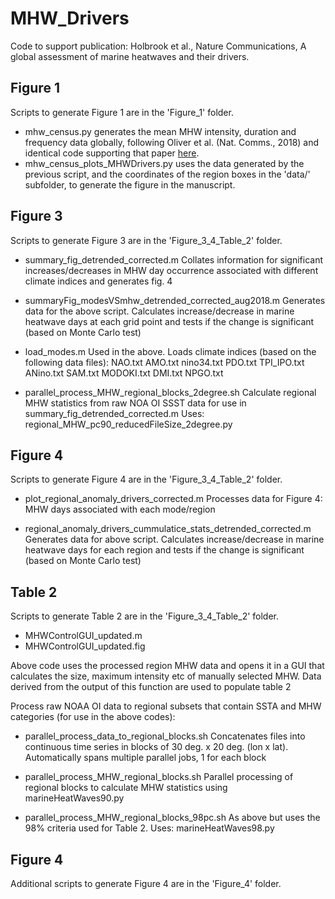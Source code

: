 # MHW_Drivers

Code to support publication: Holbrook et al., Nature Communications, A global assessment of marine heatwaves and their drivers.

## Figure 1

Scripts to generate Figure 1 are in the 'Figure_1' folder.

* mhw_census.py generates the mean MHW intensity, duration and frequency data globally, following Oliver et al. (Nat. Comms., 2018) and identical code supporting that paper [here](https://github.com/ecjoliver/Global_MHW_Trends).
* mhw_census_plots_MHWDrivers.py uses the data generated by the previous script, and the coordinates of the region boxes in the 'data/' subfolder, to generate the figure in the manuscript.

## Figure 3

Scripts to generate Figure 3 are in the 'Figure_3_4_Table_2' folder.

 * summary_fig_detrended_corrected.m
Collates information for significant increases/decreases in MHW day occurrence associated with different climate indices and generates fig. 4

* summaryFig_modesVSmhw_detrended_corrected_aug2018.m 
Generates data for the above script. Calculates increase/decrease in marine heatwave days at each grid point and tests if the change is significant (based on Monte Carlo test)

* load_modes.m
Used in the above. Loads climate indices (based on the following data files):
NAO.txt
AMO.txt
nino34.txt
PDO.txt
TPI_IPO.txt
ANino.txt
SAM.txt
MODOKI.txt
DMI.txt
NPGO.txt

* parallel_process_MHW_regional_blocks_2degree.sh
Calculate regional MHW statistics from raw NOA OI SSST data for use in summary_fig_detrended_corrected.m
Uses: regional_MHW_pc90_reducedFileSize_2degree.py

## Figure 4

Scripts to generate Figure 4 are in the 'Figure_3_4_Table_2' folder.

* plot_regional_anomaly_drivers_corrected.m
Processes data for Figure 4: MHW days associated with each mode/region

* regional_anomaly_drivers_cummulatice_stats_detrended_corrected.m
Generates data for above script. Calculates increase/decrease in marine heatwave days for each region and tests if the change is significant (based on Monte Carlo test)

## Table 2

Scripts to generate Table 2 are in the 'Figure_3_4_Table_2' folder.

* MHWControlGUI_updated.m
* MHWControlGUI_updated.fig

Above code uses the processed region MHW data and opens it in a GUI that calculates the size, maximum intensity etc of manually selected MHW. Data derived from the output of this function are used to populate table 2

Process raw NOAA OI data to regional subsets that contain SSTA and MHW categories (for use in the above codes):
* parallel_process_data_to_regional_blocks.sh
Concatenates files into continuous time series in blocks of 30 deg. x 20 deg. (lon x lat). Automatically spans multiple parallel jobs, 1 for each block

* parallel_process_MHW_regional_blocks.sh
Parallel processing of regional blocks to calculate MHW statistics using marineHeatWaves90.py

* parallel_process_MHW_regional_blocks_98pc.sh
As above but uses the 98% criteria used for Table 2. Uses: marineHeatWaves98.py

## Figure 4

Additional scripts to generate Figure 4 are in the 'Figure_4' folder.

